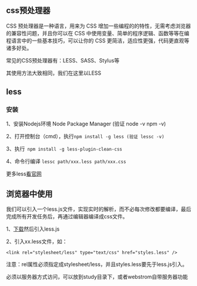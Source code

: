 ## css预处理器

CSS 预处理器是一种语言，用来为 CSS 增加一些编程的的特性，无需考虑浏览器的兼容性问题，并且你可以在 CSS 中使用变量、简单的程序逻辑、函数等等在编程语言中的一些基本技巧，可以让你的 CSS 更简洁，适应性更强，代码更直观等诸多好处。

常见的CSS预处理器有：LESS、SASS、Stylus等

其使用方法大致相同，我们在这里以LESS

## less

### 安装

1、安装Nodejs环境 Node Package Manager (验证 node -v npm -v)

2、打开控制台（cmd），执行`npm install -g less (验证 lessc -v)`

3、执行` npm install -g less-plugin-clean-css`

4、命令行编译 `lessc path/xxx.less path/xxx.css`

更多less[看官网](http://lesscss.cn/#download-options)

##  浏览器中使用

我们可以引入一个less.js文件，实现实时的解析，而不必每次修改都要编译，最后完成所有开发任务后，再通过编辑器编译成css文件。

1、[下载](https://raw.github.com/less/less.js/v2.5.3/dist/less.min.js)然后引入less.js

2、引入xx.less文件，如：

`<link rel="stylesheet/less" type="text/css" href="styles.less" />`

注意：rel属性必须指定成stylesheet/less，并且styles.less要先于less.js引入。

必须以服务器方式访问，可以放到study目录下，或者webstrom自带服务器功能